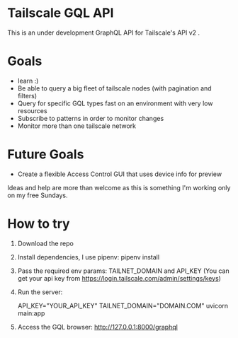 # Tailscale GQL API

This is an under development GraphQL API for Tailscale's API v2 .

# Goals

* learn :)
* Be able to query a big fleet of tailscale nodes (with pagination and filters)
* Query for specific GQL types fast on an environment with very low resources
* Subscribe to patterns in order to monitor changes
* Monitor more than one tailscale network


# Future Goals

* Create a flexible Access Control GUI that uses device info for preview


Ideas and help are more than welcome as this is something I'm working only on my free Sundays.


# How to try

1) Download the repo
2) Install dependencies, I use pipenv: pipenv install
3) Pass the required env params: TAILNET_DOMAIN and API_KEY (You can get your api key from https://login.tailscale.com/admin/settings/keys)
4) Run the server:

    API_KEY="YOUR_API_KEY" TAILNET_DOMAIN="DOMAIN.COM" uvicorn main:app
5) Access the GQL browser: http://127.0.0.1:8000/graphql

